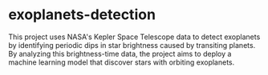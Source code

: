 # exoplanets-detection
This project uses NASA's Kepler Space Telescope data to detect exoplanets by identifying periodic dips in star brightness caused by transiting planets. By analyzing this brightness-time data, the project aims to deploy a machine learning model that discover stars with orbiting exoplanets.
